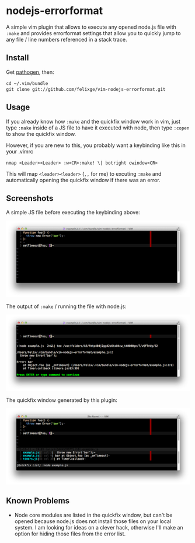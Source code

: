 # nodejs-errorformat

A simple vim plugin that allows to execute any opened node.js file with `:make`
and provides errorformat settings that allow you to quickly jump to any file /
line numbers referenced in a stack trace.

## Install

Get [pathogen][], then:

```
cd ~/.vim/bundle
git clone git://github.com/felixge/vim-nodejs-errorformat.git
```

## Usage

If you already know how `:make` and the quickfix window work in vim, just type
`:make` inside of a JS file to have it executed with node, then type `:copen`
to show the quickfix window.

However, if you are new to this, you probably want a keybinding like this in
your .vimrc

```
nmap <Leader><Leader> :w<CR>:make! \| botright cwindow<CR>
```
This will map `<leader><leader>` (`,,` for me) to excuting `:make` and
automatically opening the quickfix window if there was an error.

## Screenshots

A simple JS file before executing the keybinding above:

![Screenshot 1](https://github.com/felixge/vim-nodejs-errorformat/raw/master/screenshots/1.png)

The output of `:make` / running the file with node.js:

![Screenshot 2](https://github.com/felixge/vim-nodejs-errorformat/raw/master/screenshots/2.png)

The quickfix window generated by this plugin:

![Screenshot 3](https://github.com/felixge/vim-nodejs-errorformat/raw/master/screenshots/3.png)

## Known Problems

* Node core modules are listed in the quickfix window, but can't be opened
  because node.js does not install those files on your local system. I am
  looking for ideas on a clever hack, otherwise I'll make an option for hiding
  those files from the error list.

[pathogen]: https://github.com/tpope/vim-pathogen
